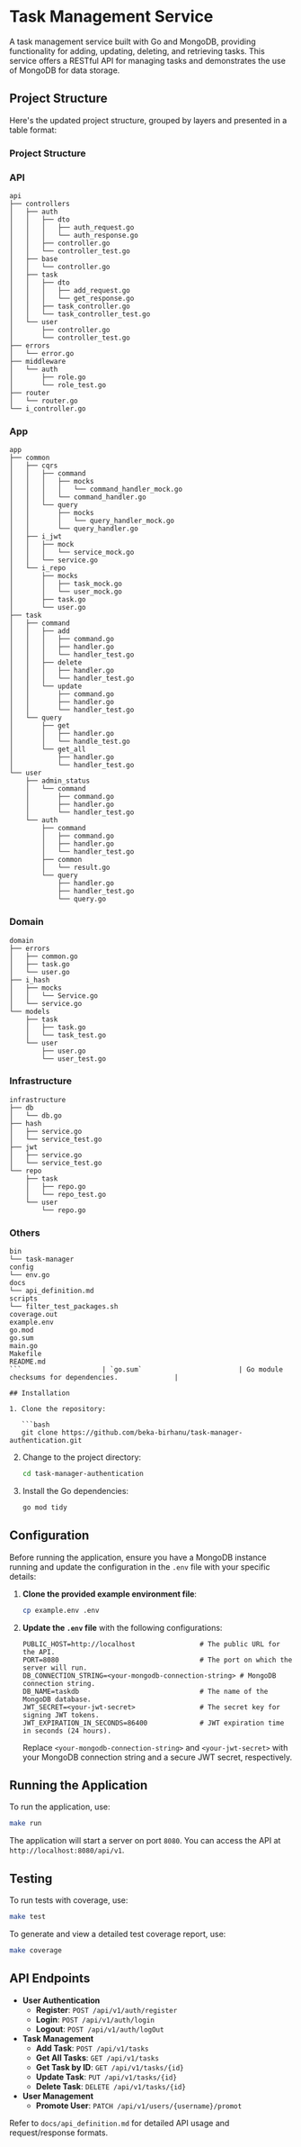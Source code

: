 # Task Management Service

A task management service built with Go and MongoDB, providing functionality for adding, updating, deleting, and retrieving tasks. This service offers a RESTful API for managing tasks and demonstrates the use of MongoDB for data storage.

## Project Structure

Here's the updated project structure, grouped by layers and presented in a table format:

### Project Structure

### **API**

```
api
├── controllers
│   ├── auth
│   │   ├── dto
│   │   │   ├── auth_request.go
│   │   │   └── auth_response.go
│   │   ├── controller.go
│   │   └── controller_test.go
│   ├── base
│   │   └── controller.go
│   ├── task
│   │   ├── dto
│   │   │   ├── add_request.go
│   │   │   └── get_response.go
│   │   ├── task_controller.go
│   │   └── task_controller_test.go
│   └── user
│       ├── controller.go
│       └── controller_test.go
├── errors
│   └── error.go
├── middleware
│   └── auth
│       ├── role.go
│       └── role_test.go
├── router
│   └── router.go
└── i_controller.go
```

### **App**

```
app
├── common
│   ├── cqrs
│   │   ├── command
│   │   │   ├── mocks
│   │   │   │   └── command_handler_mock.go
│   │   │   └── command_handler.go
│   │   └── query
│   │       ├── mocks
│   │       │   └── query_handler_mock.go
│   │       └── query_handler.go
│   ├── i_jwt
│   │   ├── mock
│   │   │   └── service_mock.go
│   │   └── service.go
│   └── i_repo
│       ├── mocks
│       │   ├── task_mock.go
│       │   └── user_mock.go
│       ├── task.go
│       └── user.go
├── task
│   ├── command
│   │   ├── add
│   │   │   ├── command.go
│   │   │   ├── handler.go
│   │   │   └── handler_test.go
│   │   ├── delete
│   │   │   ├── handler.go
│   │   │   └── handler_test.go
│   │   └── update
│   │       ├── command.go
│   │       ├── handler.go
│   │       └── handler_test.go
│   └── query
│       ├── get
│       │   ├── handler.go
│       │   └── handle_test.go
│       └── get_all
│           ├── handler.go
│           └── handler_test.go
└── user
    ├── admin_status
    │   └── command
    │       ├── command.go
    │       ├── handler.go
    │       └── handler_test.go
    └── auth
        ├── command
        │   ├── command.go
        │   ├── handler.go
        │   └── handler_test.go
        ├── common
        │   └── result.go
        └── query
            ├── handler.go
            ├── handler_test.go
            └── query.go
```

### **Domain**

```
domain
├── errors
│   ├── common.go
│   ├── task.go
│   └── user.go
├── i_hash
│   ├── mocks
│   │   └── Service.go
│   └── service.go
└── models
    ├── task
    │   ├── task.go
    │   └── task_test.go
    └── user
        ├── user.go
        └── user_test.go
```

### **Infrastructure**

```
infrastructure
├── db
│   └── db.go
├── hash
│   ├── service.go
│   └── service_test.go
├── jwt
│   ├── service.go
│   └── service_test.go
└── repo
    ├── task
    │   ├── repo.go
    │   └── repo_test.go
    └── user
        └── repo.go
```

### **Others**

````
bin
└── task-manager
config
└── env.go
docs
└── api_definition.md
scripts
└── filter_test_packages.sh
coverage.out
example.env
go.mod
go.sum
main.go
Makefile
README.md
```                    | `go.sum`                        | Go module checksums for dependencies.              |

## Installation

1. Clone the repository:

   ```bash
   git clone https://github.com/beka-birhanu/task-manager-authentication.git
````

2. Change to the project directory:

   ```bash
   cd task-manager-authentication
   ```

3. Install the Go dependencies:

   ```bash
   go mod tidy
   ```

## Configuration

Before running the application, ensure you have a MongoDB instance running and update the configuration in the `.env` file with your specific details:

1. **Clone the provided example environment file**:

   ```bash
   cp example.env .env
   ```

2. **Update the `.env` file** with the following configurations:

   ```plaintext
   PUBLIC_HOST=http://localhost                # The public URL for the API.
   PORT=8080                                   # The port on which the server will run.
   DB_CONNECTION_STRING=<your-mongodb-connection-string> # MongoDB connection string.
   DB_NAME=taskdb                              # The name of the MongoDB database.
   JWT_SECRET=<your-jwt-secret>                # The secret key for signing JWT tokens.
   JWT_EXPIRATION_IN_SECONDS=86400             # JWT expiration time in seconds (24 hours).
   ```

   Replace `<your-mongodb-connection-string>` and `<your-jwt-secret>` with your MongoDB connection string and a secure JWT secret, respectively.

## Running the Application

To run the application, use:

```bash
make run
```

The application will start a server on port `8080`. You can access the API at `http://localhost:8080/api/v1`.

## Testing

To run tests with coverage, use:

```bash
make test
```

To generate and view a detailed test coverage report, use:

```bash
make coverage
```

## API Endpoints

- **User Authentication**
  - **Register**: `POST /api/v1/auth/register`
  - **Login**: `POST /api/v1/auth/login`
  - **Logout**: `POST /api/v1/auth/logOut`
- **Task Management**
  - **Add Task**: `POST /api/v1/tasks`
  - **Get All Tasks**: `GET /api/v1/tasks`
  - **Get Task by ID**: `GET /api/v1/tasks/{id}`
  - **Update Task**: `PUT /api/v1/tasks/{id}`
  - **Delete Task**: `DELETE /api/v1/tasks/{id}`
- **User Management**
  - **Promote User**: `PATCH /api/v1/users/{username}/promot`

Refer to `docs/api_definition.md` for detailed API usage and request/response formats.
